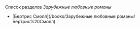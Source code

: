 Список разделов *Зарубежные любовные романы*

* [Бертрис Смолл](/books/Зарубежные любовные романы/Бертрис%20Смолл)
